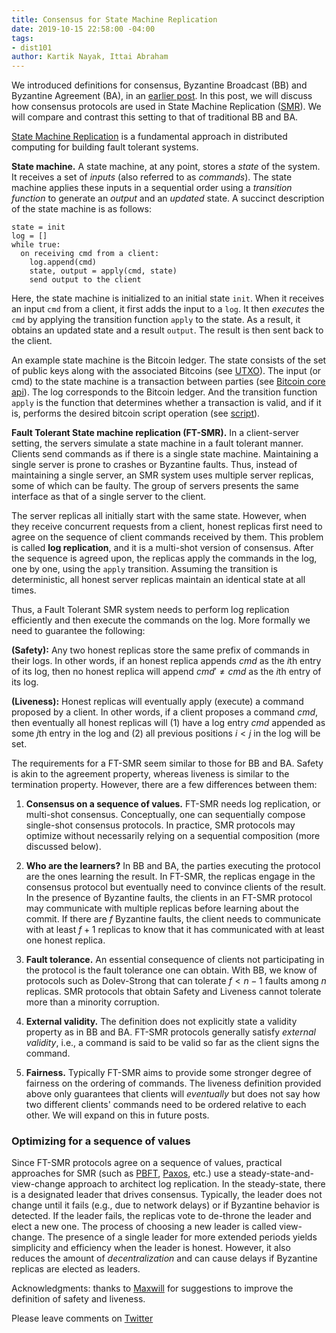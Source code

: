 ```yaml
---
title: Consensus for State Machine Replication
date: 2019-10-15 22:58:00 -04:00
tags:
- dist101
author: Kartik Nayak, Ittai Abraham
---
```


We introduced definitions for consensus, Byzantine Broadcast (BB) and Byzantine Agreement (BA), in an [earlier post](https://decentralizedthoughts.github.io/2019-06-27-defining-consensus/). In this post, we will discuss how consensus protocols are used in State Machine Replication ([SMR](https://en.wikipedia.org/wiki/State_machine_replication)). We will compare and contrast this setting to that of traditional BB and BA. 

[State Machine Replication](https://www.cs.cornell.edu/fbs/publications/ibmFault.sm.pdf) is a fundamental approach in distributed computing for building fault tolerant systems.

**State machine.** A state machine, at any point, stores a *state* of the system. It receives a set of *inputs* (also referred to as *commands*). The state machine applies these inputs in a sequential order using a *transition function* to generate an *output* and an *updated* state. A succinct description of the state machine is as follows:

```
state = init
log = []
while true:
  on receiving cmd from a client:
    log.append(cmd)
    state, output = apply(cmd, state)
    send output to the client
```

Here, the state machine is initialized to an initial state `init`. When it receives an input `cmd` from a client, it first adds the input to a `log`. It then *executes* the `cmd` by applying the transition function `apply` to the state. As a result, it obtains an updated state and a result `output`. The result is then sent back to the client.

An example state machine is the Bitcoin ledger. The state consists of the set of public keys along with the associated Bitcoins (see [UTXO](https://www.mycryptopedia.com/bitcoin-utxo-unspent-transaction-output-set-explained/)). The input (or cmd) to the state machine is a transaction between parties (see [Bitcoin core api](https://bitcoin.org/en/developer-reference#bitcoin-core-apis)). The log corresponds to the Bitcoin ledger. And the transition function `apply` is the function that determines whether a transaction is valid, and if it is, performs the desired bitcoin script operation (see [script](https://en.bitcoin.it/wiki/Script)).

**Fault Tolerant State machine replication (FT-SMR).** In a client-server setting, the servers simulate a state machine in a fault tolerant manner. Clients send commands as if there is a single state machine. Maintaining a single server is prone to crashes or Byzantine faults. Thus, instead of maintaining a single server, an SMR system uses multiple server replicas, some of which can be faulty. The group of servers presents the same interface as that of a single server to the client.

The server replicas all initially start with the same state. However, when they receive concurrent requests from a client, honest replicas first need to agree on the sequence of client commands received by them. This problem is called **log replication**, and it is a multi-shot version of consensus. After the sequence is agreed upon, the replicas apply the commands in the log, one by one, using the `apply` transition. Assuming the transition is deterministic, all honest server replicas maintain an identical state at all times.

Thus, a Fault Tolerant SMR system needs to perform log replication efficiently and then execute the commands on the log. More formally we need to guarantee the following:

**(Safety):** Any two honest replicas store the same prefix of commands in their logs. In other words, if an honest replica appends $cmd$ as the $i$th entry of its log, then no honest replica will append $cmd' \neq cmd$ as the $i$th entry of its log.

**(Liveness):** Honest replicas will eventually apply (execute) a command proposed by a client. In other words, if a client proposes a command $cmd$, then eventually all honest replicas will (1) have a log entry $cmd$ appended as some $j$th entry in the log and (2) all previous positions $i<j$ in the log will be set.

The requirements for a FT-SMR seem similar to those for BB and BA. Safety is akin to the agreement property, whereas liveness is similar to the termination property. However, there are a few differences between them:
1. **Consensus on a sequence of values.** FT-SMR  needs log replication, or multi-shot consensus. Conceptually, one can sequentially compose single-shot consensus protocols. In practice, SMR protocols may optimize without necessarily relying on a sequential composition (more discussed below).

2. **Who are the learners?** In BB and BA, the parties executing the protocol are the ones learning the result. In FT-SMR, the replicas engage in the consensus protocol but eventually need to convince clients of the result. In the presence of Byzantine faults, the clients in an FT-SMR protocol may communicate with multiple replicas before learning about the commit. If there are $f$ Byzantine faults, the client needs to communicate with at least $f+1$ replicas to know that it has communicated with at least one honest replica.

3. **Fault tolerance.** An essential consequence of clients not participating in the protocol is the fault tolerance one can obtain. With BB, we know of protocols such as Dolev-Strong that can tolerate $f < n-1$ faults among $n$ replicas. SMR protocols that obtain Safety and Liveness cannot tolerate more than a minority corruption.

4. **External validity.** The definition does not explicitly state a validity property as in BB and BA. FT-SMR protocols generally satisfy *external validity*, i.e., a command is said to be valid so far as the client signs the command.

5. **Fairness.** Typically FT-SMR aims to provide some stronger degree of fairness on the ordering of commands. The liveness definition provided above only guarantees that clients will *eventually* but does not say how two different clients' commands need to be ordered relative to each other. We will expand on this in future posts.

### Optimizing for a sequence of values

Since FT-SMR protocols agree on a sequence of values, practical approaches for SMR (such as [PBFT](http://pmg.csail.mit.edu/papers/osdi99.pdf), [Paxos](https://lamport.azurewebsites.net/pubs/paxos-simple.pdf), etc.) use a steady-state-and-view-change approach to architect log replication. In the steady-state, there is a designated leader that drives consensus. Typically, the leader does not change until it fails (e.g., due to network delays) or if Byzantine behavior is detected. If the leader fails, the replicas vote to de-throne the leader and elect a new one. The process of choosing a new leader is called view-change. The presence of a single leader for more extended periods yields simplicity and efficiency when the leader is honest. However, it also reduces the amount of *decentralization* and can cause delays if Byzantine replicas are elected as leaders.

Acknowledgments: thanks to [Maxwill](https://twitter.com/tensorfi) for suggestions to improve the definition of safety and liveness.

Please leave comments on [Twitter](https://twitter.com/kartik1507/status/1185321750881538050?s=20)
